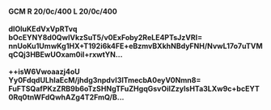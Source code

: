 #### GCM R 20/0c/400 L 20/0c/400
**dIOluKEdVxVpRTvq**<br/>**bOcEYNY8d0QwlVkzSuT5/v0ExFoby2ReLE4PTsJzVRI=**<br/>**nnUoKu1UmwKg1HX+T192i6k4FE+eBzmvBXkhNBdyFNH/NvwL17o7uTVMqCQj3HBEwUOxam0iI+rxwtYN...**<br/><br/>
**++isW6Vwoaazj4oU**<br/>**Yy0FdqdULhIaEcM/jhdg3npdvI3ITmecbA0eyV0Nmn8=**<br/>**FuFTSQafPKzZRB9b6oTzSHNgTFuZHgqGsvOiIZzylsHTa3LXw9c+bcEYT0Rq0tnWFdQwhAZg4T2FmQ/B...**
